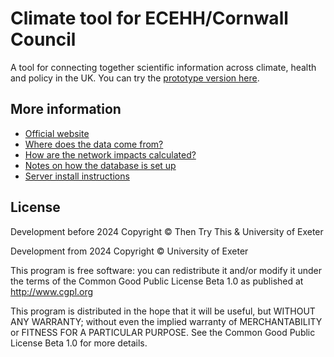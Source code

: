 # Climate tool for ECEHH/Cornwall Council

A tool for connecting together scientific information across climate,
health and policy in the UK. You can try the [prototype version
here](https://lcat.uk/).

## More information

* [Official website](http://lcat.uk)
* [Where does the data come from?](docs/sources.md)
* [How are the network impacts calculated?](docs/network.md)
* [Notes on how the database is set up](docs/building.md)
* [Server install instructions](docs/install.md)

## License

Development before 2024 Copyright © Then Try This & University of Exeter

Development from 2024 Copyright © University of Exeter

This program is free software: you can redistribute it and/or modify
it under the terms of the Common Good Public License Beta 1.0 as
published at http://www.cgpl.org

This program is distributed in the hope that it will be useful,
but WITHOUT ANY WARRANTY; without even the implied warranty of
MERCHANTABILITY or FITNESS FOR A PARTICULAR PURPOSE.  See the
Common Good Public License Beta 1.0 for more details.
